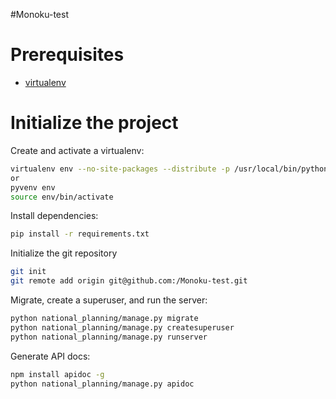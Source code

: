 
#Monoku-test


# Prerequisites 
- [virtualenv](https://virtualenv.pypa.io/en/latest/)

# Initialize the project
Create and activate a virtualenv:

```bash
virtualenv env --no-site-packages --distribute -p /usr/local/bin/python3
or
pyvenv env
source env/bin/activate
```
Install dependencies:

```bash
pip install -r requirements.txt
```

Initialize the git repository

```bash
git init
git remote add origin git@github.com:/Monoku-test.git
```

Migrate, create a superuser, and run the server:

```bash
python national_planning/manage.py migrate
python national_planning/manage.py createsuperuser
python national_planning/manage.py runserver
```

Generate API docs:

```bash
npm install apidoc -g
python national_planning/manage.py apidoc 
```
